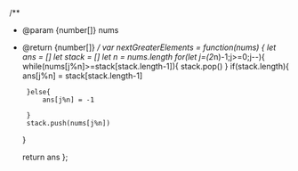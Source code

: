 /**
 * @param {number[]} nums
 * @return {number[]}
 */
var nextGreaterElements = function(nums) {
    let ans = []
    let stack = []
    let n = nums.length
    for(let j=(2*n)-1;j>=0;j--){
        while(nums[j%n]>=stack[stack.length-1]){
            stack.pop()
        }
        if(stack.length){
            ans[j%n] = stack[stack.length-1]
            
        }else{
            ans[j%n] = -1

        }
        stack.push(nums[j%n])
    }

    return ans
};